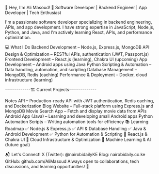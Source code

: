 👋 Hey, I'm Ali Masoud!
🚀 Software Developer | Backend Engineer | App Developer | Tech Enthusiast

I'm a passionate software developer specializing in backend engineering, APIs, and app development. I have strong expertise in JavaScript, Node.js, Python, and Java, and I'm actively learning React, APIs, and performance optimization.

💻 What I Do
Backend Development – Node.js, Express.js, MongoDB
API Design & Optimization – RESTful APIs, authentication (JWT, Passport.js)
Frontend Development – React.js (learning), Chakra UI (upcoming)
App Development – Android apps using Java
Python Scripting & Automation – Data handling, automation, and scripting
Database Management – MongoDB, Redis (caching)
Performance & Deployment – Docker, cloud infrastructure (learning)

  -------------🏗️ Current Projects--------------
  
Notes API – Production-ready API with JWT authentication, Redis caching, and Dockerization
Blog Website – Full-stack platform using Express.js and MongoDB
Movie Search App – Fetch and display movie data from APIs
Android App (Java) – Learning and developing small Android apps
Python Automation Scripts – Writing automation tools for efficiency
📚 Learning Roadmap
✅ Node.js & Express.js
✅ API & Database Handling
✅ Java & Android Development
✅ Python for Automation & Scripting
🔄 React.js & Chakra UI
🔄 Cloud Infrastructure & Optimization
🔄 Machine Learning & AI (future goal)

📬 Let's Connect!
X (Twitter): @nairobidailyKE
Blog: nairobidaily.co.ke
GitHub: github.com/AliMasoud
Always open to collaborations, tech discussions, and learning opportunities! 🚀
